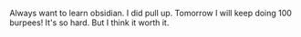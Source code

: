 Always want to learn obsidian.
I did pull up. Tomorrow I will keep doing 100 burpees! It's so hard. But I think it worth it.
